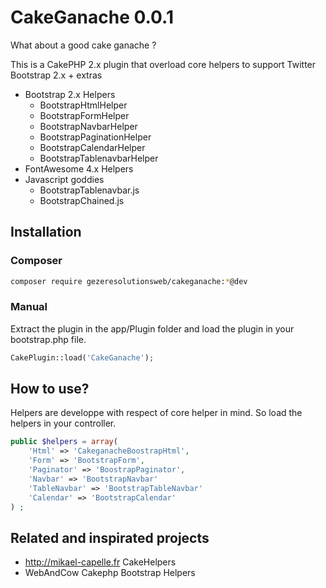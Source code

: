 CakeGanache 0.0.1
=================

What about a good cake ganache ?

This is a CakePHP 2.x plugin that overload core helpers to support Twitter Bootstrap 2.x + extras

* Bootstrap 2.x Helpers
  * BootstrapHtmlHelper
  * BootstrapFormHelper
  * BootstrapNavbarHelper
  * BootstrapPaginationHelper
  * BootstrapCalendarHelper
  * BootstrapTablenavbarHelper
* FontAwesome 4.x Helpers
* Javascript goddies
  * BootstrapTablenavbar.js
  * BootstrapChained.js

Installation
------------

### Composer

```bash
composer require gezeresolutionsweb/cakeganache:*@dev
```

### Manual

Extract the plugin in the app/Plugin folder and load the plugin in your bootstrap.php file.

```php
CakePlugin::load('CakeGanache');
```


How to use?
-----------


Helpers are developpe with respect of core helper in mind. So load the helpers in your controller.

```php
public $helpers = array(
    'Html' => 'CakeganacheBoostrapHtml', 
    'Form' => 'BootstrapForm', 
    'Paginator' => 'BoostrapPaginator',
    'Navbar' => 'BootstrapNavbar'
    'TableNavbar' => 'BootstrapTableNavbar'
    'Calendar' => 'BootstrapCalendar'
) ;
```

Related and inspirated projects
-------------------------------

* http://mikael-capelle.fr CakeHelpers
* WebAndCow Cakephp Bootstrap Helpers


